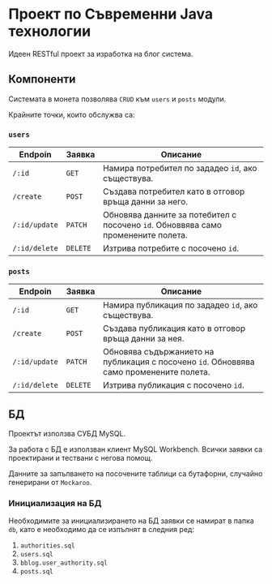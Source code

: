# Проект по Съвременни Java технологии
Идеен RESTful проект за изработка на блог система.

## Компоненти
Системата в монета позволява ```CRUD``` към ```users``` и ```posts``` модули.

Крайните точки, които обслужва са:

### `users`

| Endpoin | Заявка | Описание |
| --- | --- | --- |
| `/:id` | `GET` | Намира потребител по зададео `id`, ако съществува. |
| `/create` | `POST` | Създава потребител като в отговор връща данни за него. |
| `/:id/update` | `PATCH` | Обновява данните за потебител с посочено `id`. Обноввява само променените полета. |
| `/:id/delete` | `DELETE` | Изтрива потребите с посочено `id`. |

### `posts`

| Endpoin | Заявка | Описание |
| --- | --- | --- |
| `/:id` | `GET` | Намира публикация по зададео `id`, ако съществува. |
| `/create` | `POST` | Създава публикация като в отговор връща данни за нея. |
| `/:id/update` | `PATCH` | Обновява съдържанието на публикация с посочено `id`. Обноввява само променените полета. |
| `/:id/delete` | `DELETE` | Изтрива публикация с посочено `id`. |

## БД
Проектът използва СУБД MySQL.

За работа с БД е използван клиент MySQL Workbench. Всички заявки са проектирани и тествани с негова помощ.

Данните за запълването на посочените таблици са бутафорни, случайно генерирани от ```Mockaroo```.

### Инициализация на БД
Необходимите за инициализирането на БД заявки се намират в папка ```db```, като е необходимо да се изпълнят в следния ред:
1. ```authorities.sql```
2. ```users.sql``` 
3. ```bblog.user_authority.sql```
4. ```posts.sql```
